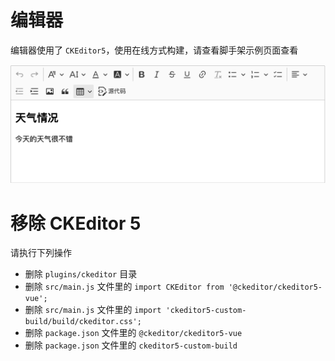 # 编辑器

编辑器使用了 `CKEditor5`，使用在线方式构建，请查看脚手架示例页面查看

![CKEditor5](../assets/images/screenshot-editor.png)

# 移除 CKEditor 5

请执行下列操作

 - 删除 `plugins/ckeditor` 目录
 - 删除 `src/main.js` 文件里的 `import CKEditor from '@ckeditor/ckeditor5-vue';`
 - 删除 `src/main.js` 文件里的 `import 'ckeditor5-custom-build/build/ckeditor.css';`
 - 删除 `package.json` 文件里的 `@ckeditor/ckeditor5-vue`
 - 删除 `package.json` 文件里的 `ckeditor5-custom-build`
